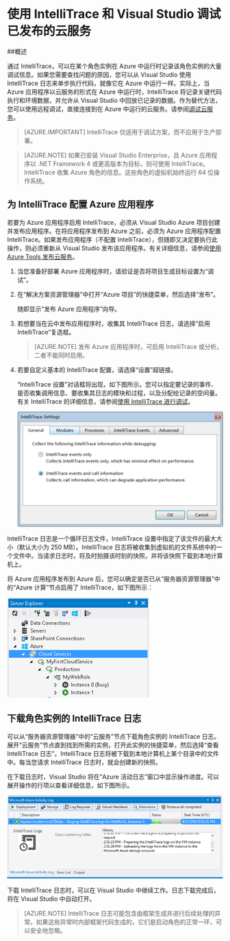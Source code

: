 <properties 
   pageTitle="使用 IntelliTrace 和 Visual Studio 调试已发布的云服务 | Azure"
   description="使用 IntelliTrace 和 Visual Studio 调试已发布的云服务"
   services="visual-studio-online"
   documentationCenter="n/a"
   authors="TomArcher"
   manager="douge"
   editor="" />
<tags 
   ms.service="visual-studio-online"
   ms.date="04/18/2016"
   wacn.date="05/16/2016" />

# 使用 IntelliTrace 和 Visual Studio 调试已发布的云服务

##概述

通过 IntelliTrace，可以在某个角色实例在 Azure 中运行时记录该角色实例的大量调试信息。如果您需要查找问题的原因，您可以从 Visual Studio 使用 IntelliTrace 日志来单步执行代码，就像它在 Azure 中运行一样。实际上，当 Azure 应用程序以云服务的形式在 Azure 中运行时，IntelliTrace 将记录关键代码执行和环境数据，并允许从 Visual Studio 中回放已记录的数据。作为替代方法，您可以使用远程调试，直接连接到在 Azure 中运行的云服务。请参阅[调试云服务](/documentation/articles/vs-azure-tools-debugging-cloud-services-overview/)。

>[AZURE.IMPORTANT] IntelliTrace 仅适用于调试方案，而不应用于生产部署。

>[AZURE.NOTE] 如果已安装 Visual Studio Enterprise，且 Azure 应用程序以 .NET Framework 4 或更高版本为目标，则可使用 IntelliTrace。IntelliTrace 收集 Azure 角色的信息。这些角色的虚拟机始终运行 64 位操作系统。

## 为 IntelliTrace 配置 Azure 应用程序

若要为 Azure 应用程序启用 IntelliTrace，必须从 Visual Studio Azure 项目创建并发布应用程序。在将应用程序发布到 Azure 之前，必须为 Azure 应用程序配置 IntelliTrace。如果发布应用程序（不配置 IntelliTrace），但随即又决定要执行此操作，则必须重新从 Visual Studio 发布该应用程序。有关详细信息，请参阅[使用 Azure Tools 发布云服务](/documentation/articles/vs-azure-tools-publishing-a-cloud-service/)。

1. 当您准备好部署 Azure 应用程序时，请验证是否将项目生成目标设置为“调试”。

1. 在“解决方案资源管理器”中打开“Azure 项目”的快捷菜单，然后选择“发布”。
 
    随即显示“发布 Azure 应用程序”向导。

1. 若想要当在云中发布应用程序时，收集其 IntelliTrace 日志，请选择“启用 IntelliTrace”复选框。

    >[AZURE.NOTE] 发布 Azure 应用程序时，可启用 IntelliTrace 或分析。二者不能同时启用。

1. 若要自定义基本的 IntelliTrace 配置，请选择“设置”超链接。

    “IntelliTrace 设置”对话框将出现，如下图所示。您可以指定要记录的事件、是否收集调用信息、要收集其日志的模块和过程，以及分配给记录的空间量。有关 IntelliTrace 的详细信息，请参阅[使用 IntelliTrace 进行调试](https://msdn.microsoft.com/zh-cn/library/dd264915.aspx)。

    ![VST\_IntelliTraceSettings](./media/vs-azure-tools-intellitrace-debug-published-cloud-services/IC519063.png)

IntelliTrace 日志是一个循环日志文件，IntelliTrace 设置中指定了该文件的最大大小（默认大小为 250 MB）。IntelliTrace 日志将被收集到虚拟机的文件系统中的一个文件中。当请求日志时，将及时拍摄该时刻的快照，并将该快照下载到本地计算机上。

将 Azure 应用程序发布到 Azure 后，您可以确定是否已从“服务器资源管理器”中的“Azure 计算”节点启用了 IntelliTrace，如下图所示：

![VST\_DeployComputeNode](./media/vs-azure-tools-intellitrace-debug-published-cloud-services/IC744134.png)

## 下载角色实例的 IntelliTrace 日志

可以从“服务器资源管理器”中的“云服务”节点下载角色实例的 IntelliTrace 日志。展开“云服务”节点直到找到所需的实例，打开此实例的快捷菜单，然后选择“查看 IntelliTrace 日志”。IntelliTrace 日志将被下载到本地计算机上某个目录中的文件中。每当您请求 IntelliTrace 日志时，就会创建新的快照。

在下载日志时，Visual Studio 将在“Azure 活动日志”窗口中显示操作进度。可以展开操作的行项以查看详细信息，如下图所示。

![VST\_IntelliTraceDownloadProgress](./media/vs-azure-tools-intellitrace-debug-published-cloud-services/IC745551.png)

下载 IntelliTrace 日志时，可以在 Visual Studio 中继续工作。日志下载完成后，将在 Visual Studio 中自动打开。

>[AZURE.NOTE] IntelliTrace 日志可能包含由框架生成并进行后续处理的异常。如果这些异常时内部框架代码生成的，它们是启动角色的正常一环，可以安全地忽略。


<!---HONumber=Mooncake_0509_2016-->